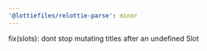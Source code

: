 ```yaml
---
'@lottiefiles/relottie-parse': minor
---
```


fix(slots): dont stop mutating titles after an undefined Slot
